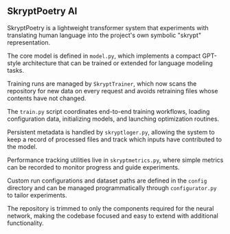 ## SkryptPoetry AI

SkryptPoetry is a lightweight transformer system that experiments with translating human language into the project's own symbolic "skrypt" representation.

The core model is defined in `model.py`, which implements a compact GPT-style architecture that can be trained or extended for language modeling tasks.

Training runs are managed by `SkryptTrainer`, which now scans the repository for new data on every request and avoids retraining files whose contents have not changed.

The `train.py` script coordinates end-to-end training workflows, loading configuration data, initializing models, and launching optimization routines.

Persistent metadata is handled by `skryptloger.py`, allowing the system to keep a record of processed files and track which inputs have contributed to the model.

Performance tracking utilities live in `skryptmetrics.py`, where simple metrics can be recorded to monitor progress and guide experiments.

Custom run configurations and dataset paths are defined in the `config` directory and can be managed programmatically through `configurator.py` to tailor experiments.

The repository is trimmed to only the components required for the neural network, making the codebase focused and easy to extend with additional functionality.
